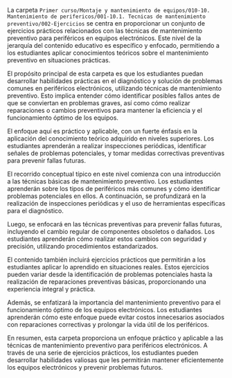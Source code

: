 La carpeta `Primer curso/Montaje y mantenimiento de equipos/010-10. Mantenimiento de perifericos/001-10.1. Tecnicas de mantenimiento preventivo/002-Ejercicios` se centra en proporcionar un conjunto de ejercicios prácticos relacionados con las técnicas de mantenimiento preventivo para periféricos en equipos electrónicos. Este nivel de la jerarquía del contenido educativo es específico y enfocado, permitiendo a los estudiantes aplicar conocimientos teóricos sobre el mantenimiento preventivo en situaciones prácticas.

El propósito principal de esta carpeta es que los estudiantes puedan desarrollar habilidades prácticas en el diagnóstico y solución de problemas comunes en periféricos electrónicos, utilizando técnicas de mantenimiento preventivo. Esto implica entender cómo identificar posibles fallos antes de que se conviertan en problemas graves, así como cómo realizar reparaciones o cambios preventivos para mantener la eficiencia y el funcionamiento óptimo de los equipos.

El enfoque aquí es práctico y aplicable, con un fuerte énfasis en la aplicación del conocimiento teórico adquirido en niveles superiores. Los estudiantes aprenderán a realizar inspecciones periódicas, identificar señales de problemas potenciales, y tomar medidas correctivas preventivas para prevenir fallas futuras.

El recorrido conceptual típico en este nivel comienza con una introducción a las técnicas básicas de mantenimiento preventivo. Los estudiantes aprenderán sobre los tipos de periféricos más comunes y cómo identificar problemas potenciales en ellos. A continuación, se profundizará en la realización de inspecciones periódicas y el uso de herramientas específicas para el diagnóstico.

Luego, se enfocará en las técnicas preventivas para prevenir fallas futuras, incluyendo el cambio regular de componentes obsoletos o dañados. Los estudiantes aprenderán cómo realizar estos cambios con seguridad y precisión, utilizando procedimientos estandarizados.

El contenido también incluirá ejercicios prácticos que permitirán a los estudiantes aplicar lo aprendido en situaciones reales. Estos ejercicios pueden variar desde la identificación de problemas potenciales hasta la realización de reparaciones preventivas básicas, proporcionando una experiencia integral y práctica.

Además, se enfatizará la importancia del mantenimiento preventivo para el funcionamiento óptimo de los equipos electrónicos. Los estudiantes aprenderán cómo este enfoque puede evitar costos innecesarios asociados con reparaciones correctivas y prolongar la vida útil de los periféricos.

En resumen, esta carpeta proporciona un enfoque práctico y aplicable a las técnicas de mantenimiento preventivo para periféricos electrónicos. A través de una serie de ejercicios prácticos, los estudiantes pueden desarrollar habilidades valiosas que les permitirán mantener eficientemente los equipos electrónicos y prevenir problemas futuros.
